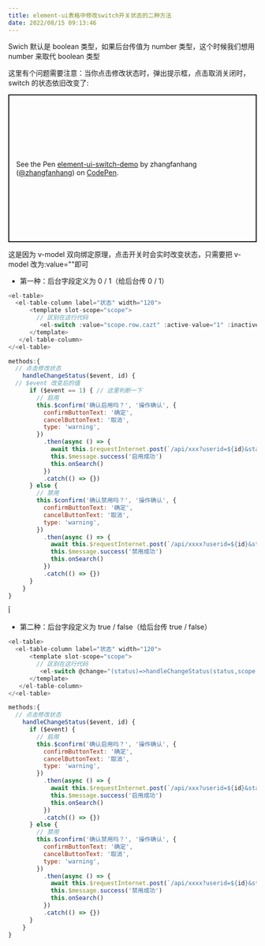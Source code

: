 ```yaml
---
title: element-ui表格中修改switch开关状态的二种方法
date: 2022/08/15 09:13:46
---
```


Swich 默认是 boolean 类型，如果后台传值为 number 类型，这个时候我们想用 number 来取代 boolean 类型

这里有个问题需要注意：当你点击修改状态时，弹出提示框，点击取消关闭时，switch 的状态依旧改变了:

<p class="codepen" data-height="300" data-theme-id="light" data-default-tab="html,result" data-slug-hash="NWYLEJK" data-user="zhangfanhang" style="height: 300px; box-sizing: border-box; display: flex; align-items: center; justify-content: center; border: 2px solid; margin: 1em 0; padding: 1em;">
  <span>See the Pen <a href="https://codepen.io/zhangfanhang/pen/NWYLEJK">
  element-ui-switch-demo</a> by zhangfanhang (<a href="https://codepen.io/zhangfanhang">@zhangfanhang</a>)
  on <a href="https://codepen.io">CodePen</a>.</span>
</p>
<script async src="https://cpwebassets.codepen.io/assets/embed/ei.js"></script>

这是因为 v-model 双向绑定原理，点击开关时会实时改变状态，只需要把 v-model 改为:value=""即可

- 第一种：后台字段定义为 0 / 1（给后台传 0 / 1）

```js
<el-table>
  <el-table-column label="状态" width="120">
      <template slot-scope="scope">
        // 区别在这行代码
         <el-switch :value="scope.row.cazt" :active-value="1" :inactive-value="0" @change="handleChangeStatus($event,scope.row.id)"></el-switch>
      </template>
   </el-table-column>
</<el-table>

methods:{
  // 点击修改状态
    handleChangeStatus($event, id) {
  // $event 改变后的值
      if ($event == 1) { // 这里判断一下
        // 启用
        this.$confirm('确认启用吗？', '操作确认', {
          confirmButtonText: '确定',
          cancelButtonText: '取消',
          type: 'warning',
        })
          .then(async () => {
            await this.$requestInternet.post(`/api/xxx?userid=${id}&status=${$event}`)
            this.$message.success('启用成功')
            this.onSearch()
          })
          .catch(() => {})
      } else {
        // 禁用
        this.$confirm('确认禁用吗？', '操作确认', {
          confirmButtonText: '确定',
          cancelButtonText: '取消',
          type: 'warning',
        })
          .then(async () => {
            await this.$requestInternet.post(`/api/xxxx?userid=${id}&status=${$event}`)               IW
            this.$message.success('禁用成功')
            this.onSearch()
          })
          .catch(() => {})
      }
    }
}
```

Î

- 第二种：后台字段定义为 true / false（给后台传 true / false）

```js
<el-table>
  <el-table-column label="状态" width="120">
      <template slot-scope="scope">
        // 区别在这行代码
         <el-switch @change="(status)=>handleChangeStatus(status,scope.row.id)" :value="scope.row.status"></el-switch>
      </template>
   </el-table-column>
</<el-table>

methods:{
  // 点击修改状态
    handleChangeStatus($event, id) {
      if ($event) {
        // 启用
        this.$confirm('确认启用吗？', '操作确认', {
          confirmButtonText: '确定',
          cancelButtonText: '取消',
          type: 'warning',
        })
          .then(async () => {
            await this.$requestInternet.post(`/api/xxx?userid=${id}&status=${$event}`)
            this.$message.success('启用成功')
            this.onSearch()
          })
          .catch(() => {})
      } else {
        // 禁用
        this.$confirm('确认禁用吗？', '操作确认', {
          confirmButtonText: '确定',
          cancelButtonText: '取消',
          type: 'warning',
        })
          .then(async () => {
            await this.$requestInternet.post(`/api/xxxx?userid=${id}&status=${$event}`)
            this.$message.success('禁用成功')
            this.onSearch()
          })
          .catch(() => {})
      }
    }
}
```
